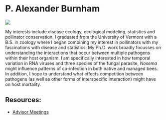 # P. Alexander Burnham

![](Pictures/smoker.png) 

My interests include disease ecology, ecological modeling, statistics and pollinator conservation. I graduated from the University of Vermont with a B.S. in zoology where I began combining my interest in pollinators with my fascinations with disease and statistics. My Ph.D. work broadly focusses on understanding the interactions that occur between multiple pathogens within their host organism. I am specifically interested in how temporal variation in RNA viruses and three species of the fungal parasite, *Nosema* might influence patterns of co-infection in both native and managed bees. In addition, I hope to understand what effects competition between pathogens (as well as other forms of interspecific interaction) might have on host mortality.

## Resources:

* [Advisor Meetings](meetings.html)

